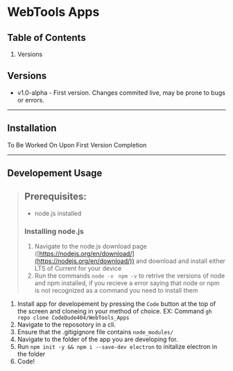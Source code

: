 # WebTools Apps

## Table of Contents
1. Versions
## Versions
- v1.0-alpha - First version. Changes commited live, may be prone to bugs or errors.

****

## Installation
To Be Worked On Upon First Version Completion

****

## Developement Usage

> ## Prerequisites:
> - node.js installed
>
>  ### Installing node.js
>  
> 1. Navigate to the node.js download page ([https://nodejs.org/en/download/](https://nodejs.org/en/download/)) and download and install either LTS of Current for your device
> 2. Run the commands 
> ```node -v ```
> ```npm -v```
> to retrive the versions of node and npm installed, if you recieve a error saying that node or npm is not recognized as a command you need to install them
>
>





1. Install app for developement by pressing the ```Code``` button at the top of the screen and cloneing in your method of choice. EX: Command ```gh repo clone CodeDude404/WebTools_Apps```
2. Navigate to the reposotory in a cli.
3. Ensure that the .gitigignore file contains ```node_modules/``` 
4. Navigate to the folder of the app you are developing for.
5. Run ```npm init -y && npm i --save-dev electron``` to initalize electron in the folder
6. Code!